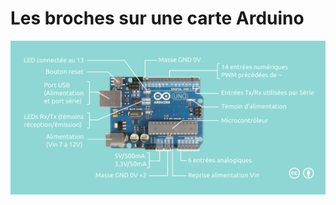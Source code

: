 # Les broches sur une carte Arduino

![](../Assets/img/Arduino_explications.png "Les broches sur une carte Arduino")
